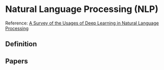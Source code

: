 # Natural Language Processing (NLP)
Reference: [A Survey of the Usages of Deep Learning in Natural Language Processing](https://arxiv.org/abs/1807.10854)

## Definition
## Papers
